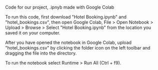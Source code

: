 Code for our project, .ipnyb made with Google Colab

To run this code, first download "Hotel Booking.ipynb" and "hotel_bookings.csv", then open Google Colab, File > Open Notebook > Upload > Browse > Select "Hotel Booking.ipynb" from the location you saved it on your computer.

After you have opened the notebook in Google Colab, upload "hotel_bookings.csv" by clicking the folder icon on the left toolbar and dragging the file into the directory. 

To run the notebook select Runtime > Run All (Ctrl + f9).
